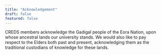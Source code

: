 ```yaml
---
title: "Acknowledgement"
draft: false
featured: false
---
```


CREDS members acknowledge the Gadigal people of the Eora Nation, upon whose ancestral lands our university stands. We would also like to pay respect to the Elders both past and present, acknowledging them as the traditional custodians of knowledge for these lands.